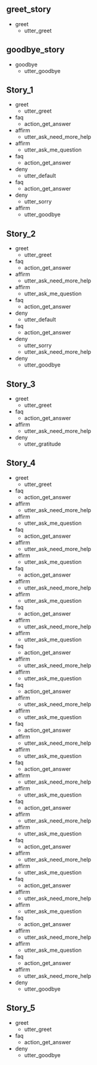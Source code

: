 ## greet_story
* greet
  - utter_greet

## goodbye_story
* goodbye
  - utter_goodbye

## Story_1
* greet
    - utter_greet
* faq
    - action_get_answer
* affirm
    - utter_ask_need_more_help
* affirm
    - utter_ask_me_question
* faq
    - action_get_answer
* deny
    - utter_default
* faq
    - action_get_answer
* deny
    - utter_sorry
* affirm
    - utter_goodbye

## Story_2
* greet
    - utter_greet
* faq
    - action_get_answer
* affirm
    - utter_ask_need_more_help
* affirm
    - utter_ask_me_question
* faq
    - action_get_answer
* deny
    - utter_default
* faq
    - action_get_answer
* deny
    - utter_sorry
    - utter_ask_need_more_help
* deny
    - utter_goodbye

## Story_3
* greet
    - utter_greet
* faq
    - action_get_answer
* affirm
    - utter_ask_need_more_help
* deny
    - utter_gratitude

## Story_4
* greet
    - utter_greet
* faq
    - action_get_answer
* affirm
    - utter_ask_need_more_help
* affirm
    - utter_ask_me_question
* faq
    - action_get_answer
* affirm
    - utter_ask_need_more_help
* affirm
    - utter_ask_me_question
* faq
    - action_get_answer
* affirm
    - utter_ask_need_more_help
* affirm
    - utter_ask_me_question
* faq
    - action_get_answer
* affirm
    - utter_ask_need_more_help
* affirm
    - utter_ask_me_question
* faq
    - action_get_answer
* affirm
    - utter_ask_need_more_help
* affirm
    - utter_ask_me_question
* faq
    - action_get_answer
* affirm
    - utter_ask_need_more_help
* affirm
    - utter_ask_me_question
* faq
    - action_get_answer
* affirm
    - utter_ask_need_more_help
* affirm
    - utter_ask_me_question
* faq
    - action_get_answer
* affirm
    - utter_ask_need_more_help
* affirm
    - utter_ask_me_question
* faq
    - action_get_answer
* affirm
    - utter_ask_need_more_help
* affirm
    - utter_ask_me_question
* faq
    - action_get_answer
* affirm
    - utter_ask_need_more_help
* affirm
    - utter_ask_me_question
* faq
    - action_get_answer
* affirm
    - utter_ask_need_more_help
* affirm
    - utter_ask_me_question
* faq
    - action_get_answer
* affirm
    - utter_ask_need_more_help
* affirm
    - utter_ask_me_question
* faq
    - action_get_answer
* affirm
    - utter_ask_need_more_help
* deny
    - utter_goodbye

## Story_5
* greet
    - utter_greet
* faq
    - action_get_answer
* deny
    - utter_goodbye